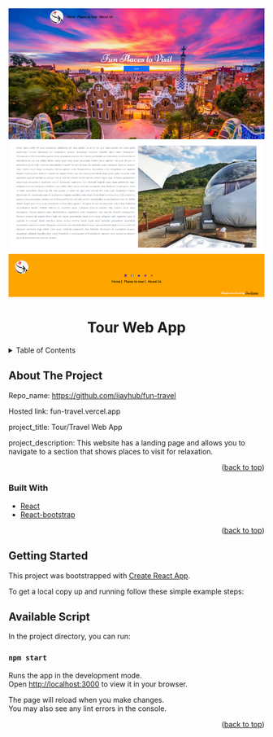 <div id="top"></div>
<div align="center">
  <a href="">
    <img src='./src/img/travel-tour.png' alt="travel-tour web app">
  </a>
  <h1>Tour Web App</h1>
</div>
<!-- TABLE OF CONTENTS -->
<details>
  <summary>Table of Contents</summary>
  <ol>
    <li>
      <a href="#about-the-project">About The Project</a>
      <ul>
          <li><a href="#built-with">Built With</a></li>
          <li><a href="#getting-started">Getting Started</a></li>
          <li><a href="#Available Script">Available Script</a></li>
         </ul>
    </li>      
  </ol>
</details>

## About The Project

<!-- [![Product Name Screen Shot][product-screenshot]](https://example.com) -->

Repo_name: https://github.com/ijayhub/fun-travel

Hosted link: fun-travel.vercel.app

project_title: Tour/Travel Web App

project_description: This website has a landing page and allows you to navigate to a section that shows places to visit for relaxation.

<p align="right">(<a href="#top">back to top</a>)</p>

### Built With

* [React](https://reactjs.org/)
* [React-bootstrap](https://react-bootstrap.github.io/)
<p align="right">(<a href="#top">back to top</a>)</p>

## Getting Started
This project was bootstrapped with [Create React App](https://github.com/facebook/create-react-app).

To get a local copy up and running follow these simple example steps:
## Available Script

In the project directory, you can run:

 ### `npm start`

Runs the app in the development mode.\
Open [http://localhost:3000](http://localhost:3000) to view it in your browser.

The page will reload when you make changes.\
You may also see any lint errors in the console.

<p align="right">(<a href="#top">back to top</a>)</p>


